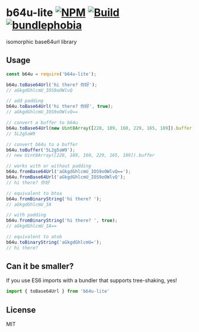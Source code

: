 # b64u-lite [![NPM](https://img.shields.io/npm/v/b64u-lite.svg)](https://npmjs.com/package/b64u-lite) [![Build](https://travis-ci.org/kevlened/b64u-lite.svg?branch=master)](https://travis-ci.org/kevlened/b64u-lite) [![bundlephobia](https://img.shields.io/bundlephobia/minzip/b64u-lite.svg)](https://bundlephobia.com/result?p=b64u-lite)

isomorphic base64url library

## Usage

```javascript
const b64u = require('b64u-lite');

b64u.toBase64Url('hi there? 你好');
// aGkgdGhlcmU_IOS9oOWlvQ

// add padding
b64u.toBase64Url('hi there? 你好', true);
// aGkgdGhlcmU_IOS9oOWlvQ==

// convert a buffer to b64u
b64u.toBase64Url(new Uint8Array([228, 189, 160, 229, 165, 189]).buffer);
// 5L2g5aW9

// convert b64u to a buffer
b64u.toBuffer('5L2g5aW9');
// new Uint8Array([228, 189, 160, 229, 165, 189]).buffer

// works with or without padding
b64u.fromBase64Url('aGkgdGhlcmU_IOS9oOWlvQ==');
b64u.fromBase64Url('aGkgdGhlcmU_IOS9oOWlvQ');
// hi there? 你好

// equivalent to btoa
b64u.fromBinaryString('hi there? ');
// aGkgdGhlcmU_IA

// with padding
b64u.fromBinaryString('hi there? ', true);
// aGkgdGhlcmU_IA==

// equivalent to atob
b64u.toBinaryString('aGkgdGhlcmU=');
// hi there?
```

## Can it be smaller?

If you use ES6 imports with a bundler that supports tree-shaking, yes!

```javascript
import { toBase64Url } from 'b64u-lite'
```

## License

MIT
